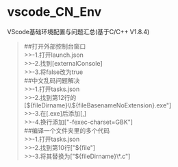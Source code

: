 # vscode_CN_Env
VScode基础环境配置与问题汇总(基于C/C++ V1.8.4)
>##打开外部控制台窗口  
    >>-1.打开launch.json  
    >>-2.找到[externalConsole]  
    >>-3.将false改为true  
>##中文乱码问题解决  
    >>-1.打开tasks.json  
    >>-2.找到第12行的[${fileDirname}\\${fileBasenameNoExtension}.exe"]  
    >>-3.在[.exe]后添加[,]  
    >>-4.换行添加["-fexec-charset=GBK"]  
>##编译一个文件夹里的多个代码  
    >>-1.打开tasks.json  
    >>-2.找到第10行["${file"]  
    >>-3.将其替换为["${fileDirname}\\*.c"]  
